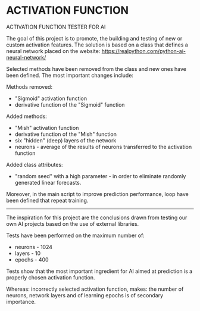 # ACTIVATION FUNCTION
ACTIVATION FUNCTION TESTER FOR AI


The goal of this project is to promote, the building and testing of new or custom activation features.
The solution is based on a class that defines a neural network placed on the website: https://realpython.com/python-ai-neural-network/   


Selected methods have been removed from the class and new ones have been defined. The most important changes include:

Methods removed:
* "Sigmoid" activation function
* derivative function of the "Sigmoid" function

Added methods:
* "Mish" activation function
* derivative function of the "Mish" function
* six "hidden" (deep) layers of the network
* neurons - average of the results of neurons transferred to the activation function

Added class attributes:
* "random seed" with a high parameter - in order to eliminate randomly generated linear forecasts. 

Moreover, in the main script to improve prediction performance, loop have been defined that repeat training.


***


The inspiration for this project are the conclusions drawn from testing our own AI projects based on the use of external libraries.

Tests have been performed on the maximum number of:
* neurons - 1024
* layers - 10 
* epochs - 400

Tests show that the most important ingredient for AI aimed at prediction is a properly chosen activation function.

Whereas: incorrectly selected activation function, makes:
the number of neurons, network layers  and of learning epochs is of secondary importance.

